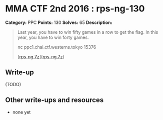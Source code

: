 # MMA CTF 2nd 2016 : rps-ng-130

**Category:** PPC
**Points:** 130
**Solves:** 65
**Description:**

> Last year, you have to win fifty games in a row to get the flag. In this year, you have to win forty games.
> 
> 
> nc ppc1.chal.ctf.westerns.tokyo 15376
> 
> [[rps-ng.7z](./rps-ng.7z)]([rps-ng.7z](./rps-ng.7z))


## Write-up

(TODO)

## Other write-ups and resources

* none yet
